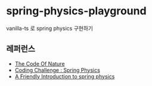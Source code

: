 # spring-physics-playground

vanilla-ts 로 spring physics 구현하기

## 레퍼런스
* [The Code Of Nature](https://natureofcode.com/book/)
* [Coding Challenge : Spring Physics](https://www.youtube.com/watch?v=Rr-5HiXquhw)
* [A Friendly Introduction to spring physics](https://www.joshwcomeau.com/animation/a-friendly-introduction-to-spring-physics/)